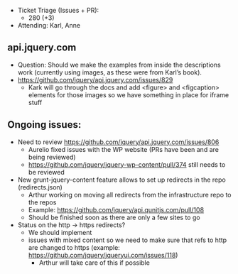 * Ticket Triage (Issues + PR):
  * 280 (+3)
* Attending: Karl, Anne

## api.jquery.com
* Question: Should we make the examples from inside the descriptions work (currently using images, as these were from Karl’s book).
* https://github.com/jquery/api.jquery.com/issues/829
  * Kark will go through the docs and add &lt;figure&gt; and &lt;figcaption&gt; elements for those images so we have something in place for iframe stuff

## Ongoing issues:

* Need to review https://github.com/jquery/api.jquery.com/issues/806
  * Aurelio fixed issues with the WP website (PRs have been and are being reviewed)
  * https://github.com/jquery/jquery-wp-content/pull/374 still needs to be reviewed
* New grunt-jquery-content feature allows to set up redirects in the repo (redirects.json)
  * Arthur working on moving all redirects from the infrastructure repo to the repos
  * Example: https://github.com/jquery/api.qunitjs.com/pull/108
  * Should be finished soon as there are only a few sites to go
* Status on the http -> https redirects?
  * We should implement
  * issues with mixed content so we need to make sure that refs to http are changed to https (example: https://github.com/jquery/jqueryui.com/issues/118)
    * Arthur will take care of this if possible

